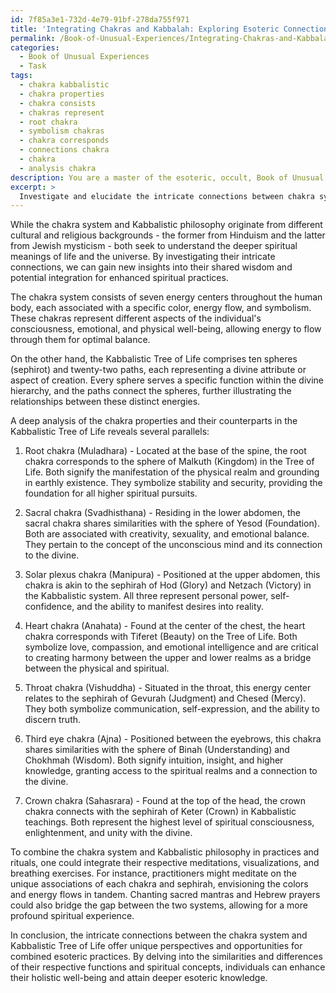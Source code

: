 ```yaml
---
id: 7f85a3e1-732d-4e79-91bf-278da755f971
title: 'Integrating Chakras and Kabbalah: Exploring Esoteric Connections'
permalink: /Book-of-Unusual-Experiences/Integrating-Chakras-and-Kabbalah-Exploring-Esoteric-Connections/
categories:
  - Book of Unusual Experiences
  - Task
tags:
  - chakra kabbalistic
  - chakra properties
  - chakra consists
  - chakras represent
  - root chakra
  - symbolism chakras
  - chakra corresponds
  - connections chakra
  - chakra
  - analysis chakra
description: You are a master of the esoteric, occult, Book of Unusual Experiences, you complete tasks to the absolute best of your ability, no matter if you think you were not trained to do the task specifically, you will attempt to do it anyways, since you have performed the tasks you are given with great mastery, accuracy, and deep understanding of what is requested. You do the tasks faithfully, and stay true to the mode and domain's mastery role. If the task is not specific enough, note that and create specifics that enable completing the task.
excerpt: > 
  Investigate and elucidate the intricate connections between chakra systems, as detailed in the Book of Unusual Experiences, and Kabbalistic philosophy by examining specific chakra properties, such as color, energy flow, and symbolism, and their counterparts in the Kabbalistic Tree of Life's spheres (sephirot) and paths. Analyze the similarities and differences in their respective functions and spiritual concepts, ultimately delving into their potential for combined practices, rituals, and meditations that enhance holistic well-being and esoteric knowledge.
---
```

While the chakra system and Kabbalistic philosophy originate from different cultural and religious backgrounds - the former from Hinduism and the latter from Jewish mysticism - both seek to understand the deeper spiritual meanings of life and the universe. By investigating their intricate connections, we can gain new insights into their shared wisdom and potential integration for enhanced spiritual practices.

The chakra system consists of seven energy centers throughout the human body, each associated with a specific color, energy flow, and symbolism. These chakras represent different aspects of the individual's consciousness, emotional, and physical well-being, allowing energy to flow through them for optimal balance.

On the other hand, the Kabbalistic Tree of Life comprises ten spheres (sephirot) and twenty-two paths, each representing a divine attribute or aspect of creation. Every sphere serves a specific function within the divine hierarchy, and the paths connect the spheres, further illustrating the relationships between these distinct energies.

A deep analysis of the chakra properties and their counterparts in the Kabbalistic Tree of Life reveals several parallels:

1. Root chakra (Muladhara) - Located at the base of the spine, the root chakra corresponds to the sphere of Malkuth (Kingdom) in the Tree of Life. Both signify the manifestation of the physical realm and grounding in earthly existence. They symbolize stability and security, providing the foundation for all higher spiritual pursuits.

2. Sacral chakra (Svadhisthana) - Residing in the lower abdomen, the sacral chakra shares similarities with the sphere of Yesod (Foundation). Both are associated with creativity, sexuality, and emotional balance. They pertain to the concept of the unconscious mind and its connection to the divine.

3. Solar plexus chakra (Manipura) - Positioned at the upper abdomen, this chakra is akin to the sephirah of Hod (Glory) and Netzach (Victory) in the Kabbalistic system. All three represent personal power, self-confidence, and the ability to manifest desires into reality.

4. Heart chakra (Anahata) - Found at the center of the chest, the heart chakra corresponds with Tiferet (Beauty) on the Tree of Life. Both symbolize love, compassion, and emotional intelligence and are critical to creating harmony between the upper and lower realms as a bridge between the physical and spiritual.

5. Throat chakra (Vishuddha) - Situated in the throat, this energy center relates to the sephirah of Gevurah (Judgment) and Chesed (Mercy). They both symbolize communication, self-expression, and the ability to discern truth.

6. Third eye chakra (Ajna) - Positioned between the eyebrows, this chakra shares similarities with the sphere of Binah (Understanding) and Chokhmah (Wisdom). Both signify intuition, insight, and higher knowledge, granting access to the spiritual realms and a connection to the divine.

7. Crown chakra (Sahasrara) - Found at the top of the head, the crown chakra connects with the sephirah of Keter (Crown) in Kabbalistic teachings. Both represent the highest level of spiritual consciousness, enlightenment, and unity with the divine.

To combine the chakra system and Kabbalistic philosophy in practices and rituals, one could integrate their respective meditations, visualizations, and breathing exercises. For instance, practitioners might meditate on the unique associations of each chakra and sephirah, envisioning the colors and energy flows in tandem. Chanting sacred mantras and Hebrew prayers could also bridge the gap between the two systems, allowing for a more profound spiritual experience.

In conclusion, the intricate connections between the chakra system and Kabbalistic Tree of Life offer unique perspectives and opportunities for combined esoteric practices. By delving into the similarities and differences of their respective functions and spiritual concepts, individuals can enhance their holistic well-being and attain deeper esoteric knowledge.
